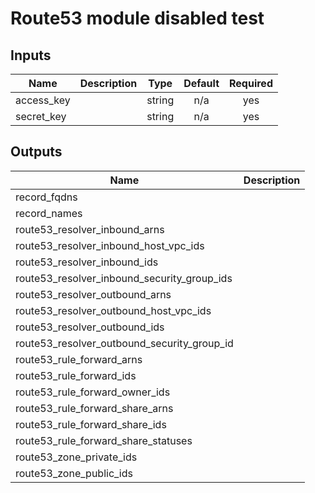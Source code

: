 # Route53 module disabled test

<!-- BEGINNING OF PRE-COMMIT-TERRAFORM DOCS HOOK -->
## Inputs

| Name | Description | Type | Default | Required |
|------|-------------|:----:|:-----:|:-----:|
| access\_key |  | string | n/a | yes |
| secret\_key |  | string | n/a | yes |

## Outputs

| Name | Description |
|------|-------------|
| record\_fqdns |  |
| record\_names |  |
| route53\_resolver\_inbound\_arns |  |
| route53\_resolver\_inbound\_host\_vpc\_ids |  |
| route53\_resolver\_inbound\_ids |  |
| route53\_resolver\_inbound\_security\_group\_ids |  |
| route53\_resolver\_outbound\_arns |  |
| route53\_resolver\_outbound\_host\_vpc\_ids |  |
| route53\_resolver\_outbound\_ids |  |
| route53\_resolver\_outbound\_security\_group\_id |  |
| route53\_rule\_forward\_arns |  |
| route53\_rule\_forward\_ids |  |
| route53\_rule\_forward\_owner\_ids |  |
| route53\_rule\_forward\_share\_arns |  |
| route53\_rule\_forward\_share\_ids |  |
| route53\_rule\_forward\_share\_statuses |  |
| route53\_zone\_private\_ids |  |
| route53\_zone\_public\_ids |  |

<!-- END OF PRE-COMMIT-TERRAFORM DOCS HOOK -->
